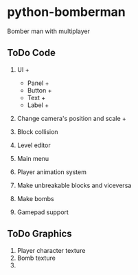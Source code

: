 # python-bomberman
Bomber man with multiplayer


## ToDo Code
1. UI +
    * Panel +
    * Button +
    * Text +
    * Label +
2. Change camera's position and scale +

3. Block collision
4. Level editor
5. Main menu
6. Player animation system
7. Make unbreakable blocks and viceversa
8. Make bombs
9. Gamepad support

## ToDo Graphics
1. Player character texture
2. Bomb texture
3. 